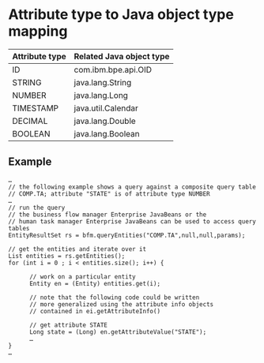 <!-- image -->

# Attribute type to Java object type mapping

| Attribute type   | Related Java object type   |
|------------------|----------------------------|
| ID               | com.ibm.bpe.api.OID        |
| STRING           | java.lang.String           |
| NUMBER           | java.lang.Long             |
| TIMESTAMP        | java.util.Calendar         |
| DECIMAL          | java.lang.Double           |
| BOOLEAN          | java.lang.Boolean          |

## Example

```
…
// the following example shows a query against a composite query table
// COMP.TA; attribute "STATE" is of attribute type NUMBER
…
// run the query
// the business flow manager Enterprise JavaBeans or the
// human task manager Enterprise JavaBeans can be used to access query tables
EntityResultSet rs = bfm.queryEntities("COMP.TA",null,null,params);

// get the entities and iterate over it
List entities = rs.getEntities();
for (int i = 0 ; i < entities.size(); i++) {

      // work on a particular entity
      Entity en = (Entity) entities.get(i);
      
      // note that the following code could be written
      // more generalized using the attribute info objects
      // contained in ei.getAttributeInfo()

      // get attribute STATE
      Long state = (Long) en.getAttributeValue("STATE");
      …
}
…
```
